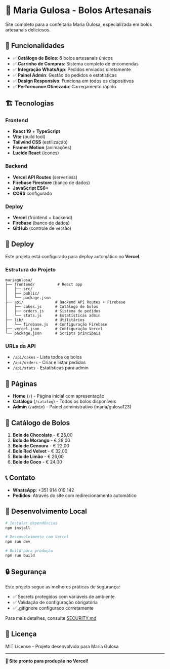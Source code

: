 # 🎂 Maria Gulosa - Bolos Artesanais

Site completo para a confeitaria Maria Gulosa, especializada em bolos artesanais deliciosos.

## 🌟 Funcionalidades

- ✅ **Catálogo de Bolos**: 6 bolos artesanais únicos
- ✅ **Carrinho de Compras**: Sistema completo de encomendas
- ✅ **Integração WhatsApp**: Pedidos enviados diretamente
- ✅ **Painel Admin**: Gestão de pedidos e estatísticas
- ✅ **Design Responsivo**: Funciona em todos os dispositivos
- ✅ **Performance Otimizada**: Carregamento rápido

## 🏗️ Tecnologias

### Frontend
- **React 19** + **TypeScript**
- **Vite** (build tool)
- **Tailwind CSS** (estilização)
- **Framer Motion** (animações)
- **Lucide React** (ícones)

### Backend
- **Vercel API Routes** (serverless)
- **Firebase Firestore** (banco de dados)
- **JavaScript ES6+**
- **CORS** configurado

### Deploy
- **Vercel** (frontend + backend)
- **Firebase** (banco de dados)
- **GitHub** (controle de versão)

## 🚀 Deploy

Este projeto está configurado para deploy automático no **Vercel**.

### Estrutura do Projeto
```
mariagulosa/
├── frontend/          # React app
│   ├── src/
│   ├── public/
│   └── package.json
├── api/              # Backend API Routes + Firebase
│   ├── cakes.js      # Catálogo de bolos
│   ├── orders.js     # Sistema de pedidos
│   └── stats.js      # Estatísticas admin
├── lib/              # Utilitários
│   └── firebase.js   # Configuração Firebase
├── vercel.json       # Configuração Vercel
└── package.json      # Scripts principais
```

### URLs da API
- `/api/cakes` - Lista todos os bolos
- `/api/orders` - Criar e listar pedidos
- `/api/stats` - Estatísticas para admin

## 📱 Páginas

- **Home** (`/`) - Página inicial com apresentação
- **Catálogo** (`/catalog`) - Todos os bolos disponíveis
- **Admin** (`/admin`) - Painel administrativo (maria/gulosa123)

## 🎂 Catálogo de Bolos

1. **Bolo de Chocolate** - € 25,00
2. **Bolo de Morango** - € 28,00
3. **Bolo de Cenoura** - € 22,00
4. **Bolo Red Velvet** - € 32,00
5. **Bolo de Limão** - € 26,00
6. **Bolo de Coco** - € 24,00

## 📞 Contato

- **WhatsApp**: +351 914 019 142
- **Pedidos**: Através do site com redirecionamento automático

## 🔧 Desenvolvimento Local

```bash
# Instalar dependências
npm install

# Desenvolvimento com Vercel
npm run dev

# Build para produção
npm run build
```

## 🔒 Segurança

Este projeto segue as melhores práticas de segurança:
- ✅ Secrets protegidos com variáveis de ambiente
- ✅ Validação de configuração obrigatória
- ✅ .gitignore configurado corretamente

Para mais detalhes, consulte [SECURITY.md](./SECURITY.md)

## 📄 Licença

MIT License - Projeto desenvolvido para Maria Gulosa

---

**🎉 Site pronto para produção no Vercel!** 